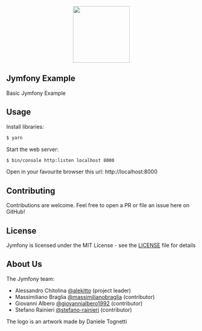 <p align="center">
    <img src="https://s3.amazonaws.com/jymfony.com/jymfony-logo.svg" height="150">
</p>

Jymfony Example
---------------
Basic Jymfony Example

Usage
-----
Install libraries:
```sh
$ yarn
```

Start the web server:
```sh
$ bin/console http:listen localhost 8000
```

Open in your favourite browser this url: http://localhost:8000

Contributing
------------
Contributions are welcome. Feel free to open a PR or file an issue here on GitHub!

License
-------
Jymfony is licensed under the MIT License - see the [LICENSE](https://github.com/jymfony/jymfony/blob/master/LICENSE) file for details

About Us
--------
The Jymfony team:
- Alessandro Chitolina [@alekitto](https://github.com/alekitto) (project leader)
- Massimiliano Braglia [@massimilianobraglia](https://github.com/massimilianobraglia) (contributor)
- Giovanni Albero [@giovannialbero1992](https://github.com/giovannialbero1992) (contributor)
- Stefano Rainieri [@stefano-rainieri](https://github.com/stefano-rainieri) (contributor)

The logo is an artwork made by Daniele Tognetti
